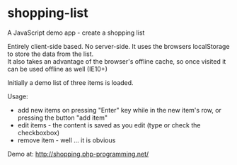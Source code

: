# shopping-list
A JavaScript demo app - create a shopping list

Entirely client-side based. No server-side. It uses the browsers localStorage to store the data from the list.  
It also takes an advantage of the browser's offline cache, so once visited it can be used offline as well (IE10+)
  
Initially a demo list of three items is loaded.  
  
Usage:  
- add new items on pressing "Enter" key while in the new item's row, or pressing the button "add item"
- edit items - the content is saved as you edit (type or check the checkboxbox)  
- remove item - well ... it is obvious
  
Demo at: http://shopping.php-programming.net/
